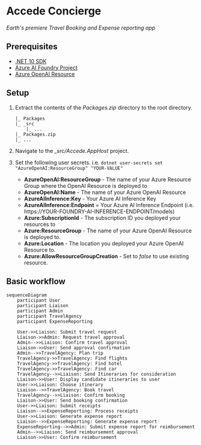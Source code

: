 # Accede Concierge

_Earth's premiere Travel Booking and Expense reporting app_

## Prerequisites

- [.NET 10 SDK](https://dotnet.microsoft.com/en-us/download/dotnet/10.0)
- [Azure AI Foundry Project](https://learn.microsoft.com/en-us/azure/ai-foundry/how-to/create-projects?tabs=ai-studio)
- [Azure OpenAI Resource](https://learn.microsoft.com/en-us/azure/ai-services/openai/how-to/create-resource?pivots=web-portal)

## Setup

1. Extract the contents of the *Packages.zip* directory to the root directory. 

    ```
    |_ Packages
    |_ _src
        |_ ...
    |_ Packages.zip
    |_ ...
    ```

1. Navigate to the *_src/Accede.AppHost* project.
1. Set the following user secrets. i.e. `dotnet user-secrets set "AzureOpenAI:ResourceGroup" "YOUR-VALUE"`
    - **AzureOpenAI:ResourceGroup** - The name of your Azure Resource Group where the OpenAI Resource is deployed to
    - **AzureOpenAI:Name** - The name of your Azure OpenAI Resource
    - **AzureAIInference:Key** - Your Azure AI Inference Key
    - **AzureAIInference:Endpoint** = Your Azure AI Inference Endpoint (i.e. https://YOUR-FOUNDRY-AI-INFERENCE-ENDPOINT/models)
    - **Azure:SubscriptionId** - The subscription ID you deployed your resources to 
    - **Azure:ResourceGroup** - The name of your Azure OpenAI Resource is deployed to.
    - **Azure:Location** - The location you deployed your Azure OpenAI Resource to.
    - **Azure:AllowResourceGroupCreation**  - Set to *false* to use existing resource.

## Basic workflow

```mermaid
sequenceDiagram
    participant User
    participant Liaison
    participant Admin
    participant TravelAgency
    participant ExpenseReporting

    User->>Liaison: Submit travel request
    Liaison->>Admin: Request travel approval
    Admin-->>Liaison: Confirm travel approval
    Liaison->>User: Send approval confirmation
    Admin-->>TravelAgency: Plan trip
    TravelAgency->>TravelAgency: Find flights
    TravelAgency->>TravelAgency: Find hotel
    TravelAgency->>TravelAgency: Find car
    TravelAgency-->>Liaison: Send Itineraries for consideration
    Liaison->>User: Display candidate itineraries to user
    User->>Liaison: Choose itinerary
    Liaison-->>TravelAgency: Book travel
    TravelAgency-->>Liaison: Confirm booking
    Liaison->>User: Send booking confirmation
    User->>Liaison: Submit receipts
    Liaison-->>ExpenseReporting: Process receipts
    User->>Liaison: Generate expense report
    Liaison-->>ExpenseReporting: Generate expense report
    ExpenseReporting-->>Admin: Submit expense report for reimbursement
    Admin-->>Liaison: Send reimbursement approval
    Liaison->>User: Confirm reimbursement
```
